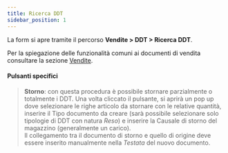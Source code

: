 ```yaml
---
title: Ricerca DDT
sidebar_position: 1
---
```


La form si apre tramite il percorso **Vendite > DDT > Ricerca DDT**.

Per la spiegazione delle funzionalità comuni ai documenti di vendita consultare la sezione [Vendite](/docs/sales/sales-intro).

#### Pulsanti specifici   
> **Storno**: con questa procedura è possibile stornare parzialmente o totalmente i DDT. Una volta cliccato il pulsante, si aprirà un pop up dove  selezionare le righe articolo da stornare con le relative quantità, inserire il Tipo documento da creare (sarà possibile selezionare solo tipologie di DDT con natura *Reso*) e inserire la Causale di storno del magazzino (generalmente un carico).      
Il collegamento tra il documento di storno e quello di origine deve essere inserito manualmente nella *Testata* del nuovo documento.
